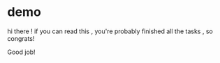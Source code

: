 # demo

hi there ! if you can read this , you're probably finished all the tasks , so congrats!


Good job!
